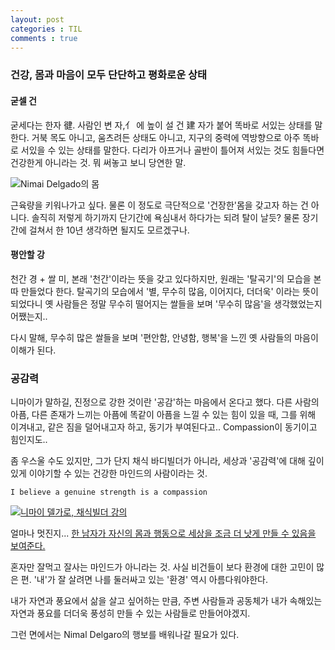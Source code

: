 ```yaml
---
layout: post
categories : TIL
comments : true
---
```



### 건강, 몸과 마음이 모두 단단하고 평화로운 상태

#### 굳셀 건

굳세다는 한자 徤. 사람인 변 자,亻 에 높이 설 건 建 자가 붙어 똑바로 서있는 상태를 말한다. 거북 목도 아니고, 움츠려든 상태도 아니고, 지구의 중력에 역방향으로 아주 똑바로 서있을 수 있는 상태를 말한다.
다리가 아프거나 골반이 틀어져 서있는 것도 힘들다면 건강한게 아니라는 것.
뭐 써놓고 보니 당연한 말.

![Nimai Delgado의 몸](https://i.pinimg.com/originals/eb/23/3d/eb233d78fdddc81a53837870b9e86dbf.jpg)

근육량을 키워나가고 싶다.
물론 이 정도로 극단적으로 '건장한'몸을 갖고자 하는 건 아니다. 솔직히 저렇게 하기까지 단기간에 욕심내서 하다가는 되려 탈이 날듯? 물론 장기간에 걸쳐서 한 10년 생각하면 될지도 모르겠구나.


#### 평안할 강

천간 경 + 쌀 미, 본래 '천간'이라는 뜻을 갖고 있다하지만, 원래는 '탈곡기'의 모습을 본따 만들었다 한다. 탈곡기의 모습에서 '별, 무수히 많음, 이어지다, 더더욱' 이라는 뜻이 되었다니 옛 사람들은 정말 무수히 떨어지는 쌀들을 보며 '무수히 많음'을 생각했었는지 어쨌는지..

다시 말해, 무수히 많은 쌀들을 보며 '편안함, 안녕함, 행복'을 느낀 옛 사람들의 마음이 이해가 된다.


### 공감력


니마이가 말하길, 진정으로 강한 것이란 '공감'하는 마음에서 온다고 했다. 다른 사람의 아픔, 다른 존재가 느끼는 아픔에 똑같이 아픔을 느낄 수 있는 힘이 있을 때, 그를 위해 이겨내고, 같은 짐을 덜어내고자 하고, 동기가 부여된다고..
Compassion이 동기이고 힘인지도..

좀 우스울 수도 있지만, 그가 단지 채식 바디빌더가 아니라, 세상과 '공감력'에 대해 깊이있게 이야기할 수 있는 건강한 마인드의 사람이라는 것.

    I believe a genuine strength is a compassion

[![니마이 델가로, 채식빌더 강의](http://img.youtube.com/vi/e-VNXCSGgsg/0.jpg)](http://www.youtube.com/watch?v=e-VNXCSGgsg "니마이 델가로, 채식빌더")

얼마나 멋진지... [한 남자가 자신의 몸과 행동으로 세상을 조금 더 낫게 만들 수 있음을 보여준다.](https://www.youtube.com/watch?v=e-VNXCSGgsg)


혼자만 잘먹고 잘사는 마인드가 아니라는 것.
사실 비건들이 보다 환경에 대한 고민이 많은 편. '내'가 잘 살려면 나를 둘러싸고 있는 '환경' 역시 아름다워야한다. 
 
내가 자연과 풍요에서 삶을 살고 싶어하는 만큼, 주변 사람들과 공동체가 내가 속해있는 자연과 풍요를 더더욱 풍성히 만들 수 있는 사람들로 만들어야겠지.

그런 면에서는 Nimal Delgaro의 행보를 배워나갈 필요가 있다.
